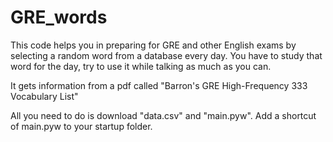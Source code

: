 # GRE_words

This code helps you in preparing for GRE and other English exams by selecting a random word from a database every day. You have to study that word for the day, try to use it while talking as much as you can.

It gets information from a pdf called "Barron's GRE High-Frequency 333 Vocabulary List"

All you need to do is download "data.csv" and "main.pyw". Add a shortcut of main.pyw to your startup folder.
